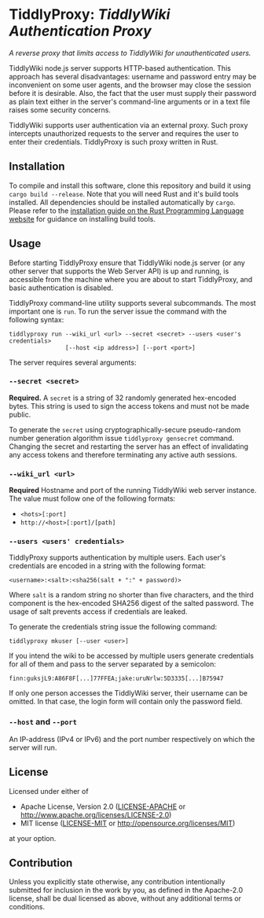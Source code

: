 # TiddlyProxy: *TiddlyWiki Authentication Proxy*

*A reverse proxy that limits access to TiddlyWiki for unauthenticated users.*

TiddlyWiki node.js server supports HTTP-based authentication. This approach has
several disadvantages: username and password entry may be inconvenient on some
user agents, and the browser may close the session before it is desirable.
Also, the fact that the user must supply their password as plain text either in
the server's command-line arguments or in a text file raises some security
concerns.

TiddlyWiki supports user authentication via an external proxy. Such proxy
intercepts unauthorized requests to the server and requires the user to enter
their credentials. TiddlyProxy is such proxy written in Rust.

## Installation

To compile and install this software, clone this repository and build it using
`cargo build --release`. Note that you will need Rust and it's build tools
installed. All dependencies should be installed automatically by `cargo`.
Please refer to the [installation guide on the Rust Programming Language website](https://www.rust-lang.org/tools/install) for guidance on installing build tools.

## Usage

Before starting TiddlyProxy ensure that TiddlyWiki node.js server (or any
other server that supports the Web Server API) is up and running, is accessible
from the machine where you are about to start TiddlyProxy, and basic
authentication is disabled.

TiddlyProxy command-line utility supports several subcommands. The most
important one is `run`. To run the server issue the command with the following
syntax:

```
tiddlyproxy run --wiki_url <url> --secret <secret> --users <user's credentials>
                [--host <ip address>] [--port <port>]
```

The server requires several arguments:

### `--secret <secret>`

**Required.** A `secret` is a string of 32 randomly generated hex-encoded
bytes. This string is used to sign the access tokens and must not be made
public.

To generate the `secret` using cryptographically-secure pseudo-random number
generation algorithm issue `tiddlyproxy gensecret` command. Changing the secret
and restarting the server has an effect of invalidating any access tokens and
therefore terminating any active auth sessions.

### `--wiki_url <url>`

**Required** Hostname and port of the running TiddlyWiki web server instance.
The value must follow one of the following formats:

* `<hots>[:port]`
* `http://<host>[:port]/[path]`

### `--users <users' credentials>`

TiddlyProxy supports authentication by multiple users. Each user's
credentials are encoded in a string with the following format:

```
<username>:<salt>:<sha256(salt + ":" + password)>
```

Where `salt` is a random string no shorter than five characters, and the third
component is the hex-encoded SHA256 digest of the salted password. The usage of
salt prevents access if credentials are leaked.

To generate the credentials string issue the following command:

```
tiddlyproxy mkuser [--user <user>]
```

If you intend the wiki to be accessed by multiple users generate credentials
for all of them and pass to the server separated by a semicolon:

```finn:guksjL9:A86F8F[...]77FFEA;jake:uruNrlw:5D3335[...]B75947```

If only one person accesses the TiddlyWiki server, their username can be
omitted. In that case, the login form will contain only the password field.

### `--host` and `--port`

An IP-address (IPv4 or IPv6) and the port number respectively on which the
server will run.

## License

Licensed under either of

 * Apache License, Version 2.0 ([LICENSE-APACHE](LICENSE-APACHE) or
   http://www.apache.org/licenses/LICENSE-2.0)
 * MIT license ([LICENSE-MIT](LICENSE-MIT) or
   http://opensource.org/licenses/MIT)

at your option.

## Contribution

Unless you explicitly state otherwise, any contribution intentionally submitted
for inclusion in the work by you, as defined in the Apache-2.0 license, shall
be dual licensed as above, without any additional terms or conditions.
